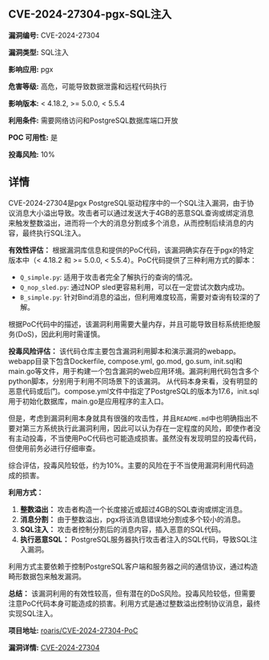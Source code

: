 ## CVE-2024-27304-pgx-SQL注入

**漏洞编号:** CVE-2024-27304

**漏洞类型:** SQL注入

**影响应用:** pgx

**危害等级:** 高危，可能导致数据泄露和远程代码执行

**影响版本:** < 4.18.2, >= 5.0.0, < 5.5.4

**利用条件:** 需要网络访问和PostgreSQL数据库端口开放

**POC 可用性:** 是

**投毒风险:** 10%

## 详情

CVE-2024-27304是pgx PostgreSQL驱动程序中的一个SQL注入漏洞，由于协议消息大小溢出导致。攻击者可以通过发送大于4GB的恶意SQL查询或绑定消息来触发整数溢出，进而将一个大的消息分割成多个消息，从而控制后续消息的内容，最终执行SQL注入。

**有效性评估：**
根据漏洞库信息和提供的PoC代码，该漏洞确实存在于pgx的特定版本中（< 4.18.2 和 >= 5.0.0, < 5.5.4）。PoC代码提供了三种利用方式的脚本：
  *   `Q_simple.py`: 适用于攻击者完全了解执行的查询的情况。
  *   `Q_nop_sled.py`: 通过NOP sled更容易利用，可以在一定尝试次数内成功。
  *   `B_simple.py`: 针对Bind消息的溢出，但利用难度较高，需要对查询有较深的了解。

根据PoC代码中的描述，该漏洞利用需要大量内存，并且可能导致目标系统拒绝服务(DoS)，因此利用时需谨慎。

**投毒风险评估：**
该代码仓库主要包含漏洞利用脚本和演示漏洞的webapp。webapp目录下包含Dockerfile, compose.yml, go.mod, go.sum, init.sql和main.go等文件，用于构建一个包含漏洞的web应用环境。漏洞利用代码包含多个python脚本，分别用于利用不同场景下的该漏洞。
从代码本身来看，没有明显的恶意代码或后门。compose.yml文件中指定了PostgreSQL的版本为17.6，init.sql 用于初始化数据库，main.go是应用程序的主入口。

但是，考虑到漏洞利用本身就具有很强的攻击性，并且`README.md`中也明确指出不要对第三方系统执行此漏洞利用，因此可以认为存在一定程度的风险，即使作者没有主动投毒，不当使用PoC代码也可能造成损害。虽然没有发现明显的投毒代码，但使用前务必进行仔细审查。

综合评估，投毒风险较低，约为10%。主要的风险在于不当使用漏洞利用代码造成的损害。

**利用方式：**
1.  **整数溢出：** 攻击者构造一个长度接近或超过4GB的SQL查询或绑定消息。
2.  **消息分割：** 由于整数溢出，pgx将该消息错误地分割成多个较小的消息。
3.  **SQL注入：** 攻击者控制分割后的消息内容，插入恶意的SQL代码。
4.  **执行恶意SQL：** PostgreSQL服务器执行攻击者注入的SQL代码，导致SQL注入漏洞。

利用方式主要依赖于控制PostgreSQL客户端和服务器之间的通信协议，通过构造畸形数据包来触发漏洞。

**总结：**
该漏洞利用的有效性较高，但有潜在的DoS风险。投毒风险较低，但需要注意PoC代码本身可能造成的损害。利用方式是通过整数溢出控制协议消息，最终实现SQL注入。

**项目地址:** [roaris/CVE-2024-27304-PoC](https://github.com/roaris/CVE-2024-27304-PoC)

**漏洞详情:** [CVE-2024-27304](https://nvd.nist.gov/vuln/detail/CVE-2024-27304)